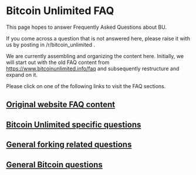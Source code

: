 # Bitcoin Unlimited FAQ

This page hopes to answer Frequently Asked Questions about BU.

If you come across a question that is not answered here, please raise it with us by posting in /r/bitcoin_unlimited .

We are currently assembling and organizing the content here. Initially, we will start out with the old FAQ content from https://www.bitcoinunlimited.info/faq and subsequently restructure and expand on it.

Please click on one of the following links to visit the FAQ sections.

## [Original website FAQ content](https://www.reddit.com/r/bitcoin_unlimited/wiki/faq/website_original)

## [Bitcoin Unlimited specific questions](https://www.reddit.com/r/bitcoin_unlimited/wiki/faq/bu_specific)

## [General forking related questions](https://www.reddit.com/r/bitcoin_unlimited/wiki/faq/forking)

## [General Bitcoin questions](https://www.reddit.com/r/bitcoin_unlimited/wiki/faq/bitcoin)

